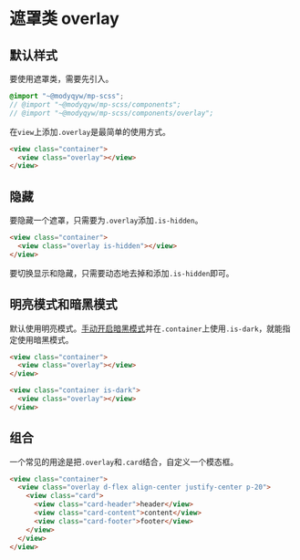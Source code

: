 # 遮罩类 overlay

## 默认样式

要使用遮罩类，需要先引入。

```scss
@import "~@modyqyw/mp-scss";
// @import "~@modyqyw/mp-scss/components";
// @import "~@modyqyw/mp-scss/components/overlay";
```

在`view`上添加`.overlay`是最简单的使用方式。

```html
<view class="container">
  <view class="overlay"></view>
</view>
```

## 隐藏 <Badge text="2.1 起" />

要隐藏一个遮罩，只需要为`.overlay`添加`.is-hidden`。

```html
<view class="container">
  <view class="overlay is-hidden"></view>
</view>
```

要切换显示和隐藏，只需要动态地去掉和添加`.is-hidden`即可。

## 明亮模式和暗黑模式

默认使用明亮模式。[手动开启暗黑模式](../advance/README.md#明亮模式和暗黑模式)并在`.container`上使用`.is-dark`，就能指定使用暗黑模式。

```html
<view class="container">
  <view class="overlay"></view>
</view>
```

```html
<view class="container is-dark">
  <view class="overlay"></view>
</view>
```

## 组合

一个常见的用途是把`.overlay`和`.card`结合，自定义一个模态框。

```html
<view class="container">
  <view class="overlay d-flex align-center justify-center p-20">
    <view class="card">
      <view class="card-header">header</view>
      <view class="card-content">content</view>
      <view class="card-footer">footer</view>
    </view>
  </view>
</view>
```
